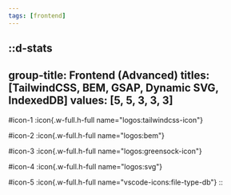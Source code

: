 ```yaml
---
tags: [frontend]
---
```

::d-stats
---
group-title: Frontend (Advanced)
titles: [TailwindCSS, BEM, GSAP, Dynamic SVG, IndexedDB]
values: [5, 5, 3, 3, 3]
---
#icon-1
  :icon{.w-full.h-full name="logos:tailwindcss-icon"}

#icon-2
  :icon{.w-full.h-full name="logos:bem"}

#icon-3
  :icon{.w-full.h-full name="logos:greensock-icon"}

#icon-4
  :icon{.w-full.h-full name="logos:svg"}

#icon-5
  :icon{.w-full.h-full name="vscode-icons:file-type-db"}
::